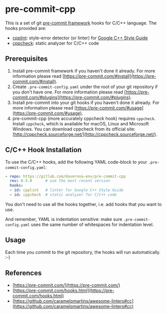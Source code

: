 # pre-commit-cpp

This is a set of git [pre-commit framework](https://pre-commit.com/) hooks for C/C++ language. The hooks provided are:

* [cpplint](https://github.com/cpplint/cpplint): style-error detector (or linter) for [Google C++ Style Guide](http://google.github.io/styleguide/cppguide.html)
* [cppcheck](http://cppcheck.sourceforge.net/): static analyzer for C/C++ code

## Prerequisites

1. Install pre-commit framework if you haven't done it already.  For more 
information please read
[https://pre-commit.com/#install](https://pre-commit.com/#install).
2. Create `.pre-commit-config.yaml` under the root of your git repository if you
don't have one.  For more information please read
[https://pre-commit.com/#plugins](https://pre-commit.com/#plugins).
3. Install pre-commit into your git hooks if you haven't done it already. For 
more information please read 
[https://pre-commit.com/#usage](https://pre-commit.com/#usage).
4. pre-commit-cpp (more accurately cppcheck hook) requires `cppcheck`.
Install `cppcheck`, which is available for macOS, Linux and Microsoft Windows. 
You can download cppcheck from its official site: 
[http://cppcheck.sourceforge.net/](http://cppcheck.sourceforge.net/).

## C/C++ Hook Installation

To use the C/C++ hooks, add the following YAML code-block to your 
`.pre-commit-config.yaml`:

```yaml
- repo: https://gitlab.com/daverona-env/pre-commit-cpp
  rev: 0.5.0      # use the most recent version
  hooks:
  - id: cpplint   # linter for Google C++ Style Guide
  - id: cppcheck  # static analyzer for C/C++ code
```

You don't need to use all the hooks together, i.e.
add hooks that you want to use.

And remember, YAML is indentation sensitive: make sure `.pre-commit-config.yaml` 
uses the same number of whitespaces for indentation level.

## Usage

Each time you commit to the git repository, the hooks will run automatically. :-)

## References

* [https://pre-commit.com/](https://pre-commit.com/)
* [https://pre-commit.com/hooks.html](https://pre-commit.com/hooks.html)
* [https://github.com/caramelomartins/awesome-linters#cc](https://github.com/caramelomartins/awesome-linters#cc)
